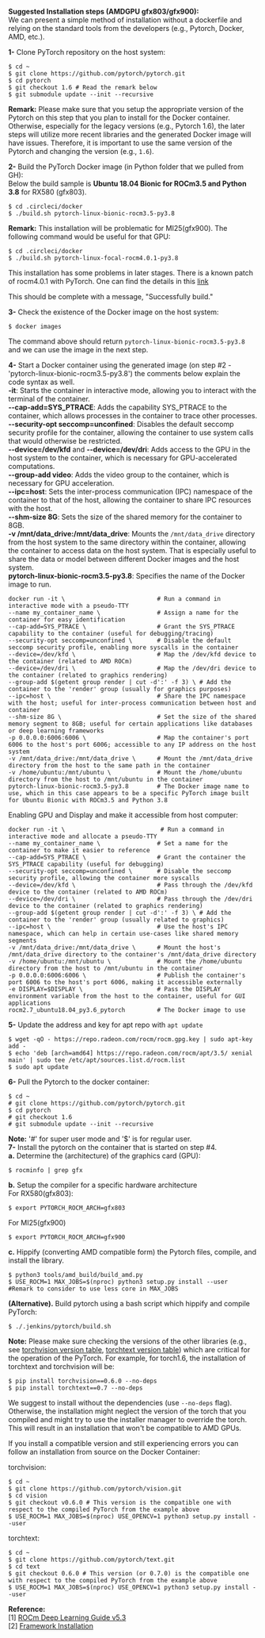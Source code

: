 **Suggested Installation steps (AMDGPU gfx803/gfx900):**  
We can present a simple method of installation without a dockerfile and relying on the standard tools from the developers (e.g., Pytorch, Docker, AMD, etc.).  

**1-** Clone PyTorch repository on the host system:  
```
$ cd ~  
$ git clone https://github.com/pytorch/pytorch.git  
$ cd pytorch  
$ git checkout 1.6 # Read the remark below
$ git submodule update --init --recursive
```
__Remark:__ Please make sure that you setup the appropriate version of the Pytorch on this step that you plan to install for the Docker container. Otherwise, especially for the legacy versions (e.g., Pytorch 1.6), the later steps will utilize more recent libraries and the generated Docker image will have issues. Therefore, it is important to use the same version of the Pytorch and changing the version (e.g., `1.6`). 


**2-** Build the PyTorch Docker image (in Python folder that we pulled from GH):  
Below the build sample is __Ubuntu 18.04 Bionic for ROCm3.5 and Python 3.8__ for RX580 (gfx803).  
```
$ cd .circleci/docker
$ ./build.sh pytorch-linux-bionic-rocm3.5-py3.8
```
__Remark:__ This installation will be problematic for MI25(gfx900). The following command would be useful for that GPU:
```
$ cd .circleci/docker
$ ./build.sh pytorch-linux-focal-rocm4.0.1-py3.8
```
This installation has some problems in later stages. There is a known patch of rocm4.0.1 with PyTorch. One can find the details in this [link](https://github.com/pytorch/pytorch/commit/51526332583ceaebdeef697322a9a8b2b20427f3)

This should be complete with a message, "Successfully build."  

**3-** Check the existence of the Docker image on the host system:  
```
$ docker images
```
The command above should return `pytorch-linux-bionic-rocm3.5-py3.8` and we can use the image in the next step.

**4-** Start a Docker container using the generated image (on step #2 - 'pytorch-linux-bionic-rocm3.5-py3.8') the comments below explain the code syntax as well.  
**-it**: Starts the container in interactive mode, allowing you to interact with the terminal of the container.  
**--cap-add=SYS_PTRACE**: Adds the capability SYS_PTRACE to the container, which allows processes in the container to trace other processes.  
**--security-opt seccomp=unconfined**: Disables the default seccomp security profile for the container, allowing the container to use system calls that would otherwise be restricted.  
**--device=/dev/kfd** and **--device=/dev/dri**: Adds access to the GPU in the host system to the container, which is necessary for GPU-accelerated computations.  
**--group-add video**: Adds the video group to the container, which is necessary for GPU acceleration.  
**--ipc=host**: Sets the inter-process communication (IPC) namespace of the container to that of the host, allowing the container to share IPC resources with the host.  
**--shm-size 8G**: Sets the size of the shared memory for the container to 8GB.  
**-v /mnt/data_drive:/mnt/data_drive**: Mounts the `/mnt/data_drive` directory from the host system to the same directory within the container, allowing the container to access data on the host system. That is especially useful to share the data or model between different Docker images and the host system.  
**pytorch-linux-bionic-rocm3.5-py3.8**: Specifies the name of the Docker image to run.  

```
docker run -it \                          # Run a command in interactive mode with a pseudo-TTY 
--name my_container_name \                # Assign a name for the container for easy identification
--cap-add=SYS_PTRACE \                    # Grant the SYS_PTRACE capability to the container (useful for debugging/tracing)
--security-opt seccomp=unconfined \       # Disable the default seccomp security profile, enabling more syscalls in the container
--device=/dev/kfd \                       # Map the /dev/kfd device to the container (related to AMD ROCm)
--device=/dev/dri \                       # Map the /dev/dri device to the container (related to graphics rendering)
--group-add $(getent group render | cut -d':' -f 3) \ # Add the container to the 'render' group (usually for graphics purposes)
--ipc=host \                              # Share the IPC namespace with the host; useful for inter-process communication between host and container
--shm-size 8G \                           # Set the size of the shared memory segment to 8GB; useful for certain applications like databases or deep learning frameworks
-p 0.0.0.0:6006:6006 \                    # Map the container's port 6006 to the host's port 6006; accessible to any IP address on the host system
-v /mnt/data_drive:/mnt/data_drive \      # Mount the /mnt/data_drive directory from the host to the same path in the container
-v /home/ubuntu:/mnt/ubuntu \             # Mount the /home/ubuntu directory from the host to /mnt/ubuntu in the container
pytorch-linux-bionic-rocm3.5-py3.8        # The Docker image name to use, which in this case appears to be a specific PyTorch image built for Ubuntu Bionic with ROCm3.5 and Python 3.8
```
Enabling GPU and Display and make it accessible from host computer:  
```
docker run -it \                           # Run a command in interactive mode and allocate a pseudo-TTY 
--name my_container_name \                # Set a name for the container to make it easier to reference
--cap-add=SYS_PTRACE \                    # Grant the container the SYS_PTRACE capability (useful for debugging)
--security-opt seccomp=unconfined \       # Disable the seccomp security profile, allowing the container more syscalls
--device=/dev/kfd \                       # Pass through the /dev/kfd device to the container (related to AMD ROCm)
--device=/dev/dri \                       # Pass through the /dev/dri device to the container (related to graphics rendering)
--group-add $(getent group render | cut -d':' -f 3) \ # Add the container to the 'render' group (usually related to graphics)
--ipc=host \                              # Use the host's IPC namespace, which can help in certain use-cases like shared memory segments
-v /mnt/data_drive:/mnt/data_drive \      # Mount the host's /mnt/data_drive directory to the container's /mnt/data_drive directory
-v /home/ubuntu:/mnt/ubuntu \             # Mount the /home/ubuntu directory from the host to /mnt/ubuntu in the container
-p 0.0.0.0:6006:6006 \                    # Publish the container's port 6006 to the host's port 6006, making it accessible externally
-e DISPLAY=$DISPLAY \                     # Pass the DISPLAY environment variable from the host to the container, useful for GUI applications
rocm2.7_ubuntu18.04_py3.6_pytorch         # The Docker image to use
```

**5-** Update the address and key for apt repo with `apt update`
```
$ wget -qO - https://repo.radeon.com/rocm/rocm.gpg.key | sudo apt-key add -
$ echo 'deb [arch=amd64] https://repo.radeon.com/rocm/apt/3.5/ xenial main' | sudo tee /etc/apt/sources.list.d/rocm.list
$ sudo apt update
```

**6-** Pull the Pytorch to the docker container:
```
$ cd ~  
# git clone https://github.com/pytorch/pytorch.git  
$ cd pytorch  
# git checkout 1.6
# git submodule update --init --recursive
```
__Note:__ '#' for super user mode and '$' is for regular user.  
**7-** Install the pytorch on the container that is started on step #4.  
**a.** Determine the <uarch> (architecture) of the graphics card (GPU):
```
$ rocminfo | grep gfx
```

**b.** Setup the compiler for a specific hardware architecture  
For RX580(gfx803):
```
$ export PYTORCH_ROCM_ARCH=gfx803
```
For MI25(gfx900)  
```
$ export PYTORCH_ROCM_ARCH=gfx900
```

**c.**  Hippify (converting AMD compatible form) the Pytorch files, compile, and install the library.
```
$ python3 tools/amd_build/build_amd.py
$ USE_ROCM=1 MAX_JOBS=$(nproc) python3 setup.py install --user  #Remark to consider to use less core in MAX_JOBS
```

**(Alternative).** Build pytorch using a bash script which hippify and compile PyTorch:  
```
$ ./.jenkins/pytorch/build.sh
```

__Note:__ Please make sure checking the versions of the other libraries (e.g., see [torchvision version table](https://pypi.org/project/torchvision/), [torchtext version table](https://pypi.org/project/torchtext/)) which are critical for the operation of the PyTorch. For example, for torch1.6, the installation of torchtext and torchvision will be:  

```
$ pip install torchvision==0.6.0 --no-deps
$ pip install torchtext==0.7 --no-deps
```

We suggest to install without the dependencies (use `--no-deps` flag). Otherwise, the installation might neglect the version of the torch that you compiled and might try to use the installer manager to override the torch. This will result in an installation that won't be compatible to AMD GPUs.

If you install a compatible version and still experiencing errors you can follow an installation from source on the Docker Container:  

torchvision:
```
$ cd ~
$ git clone https://github.com/pytorch/vision.git
$ cd vision
$ git checkout v0.6.0 # This version is the compatible one with respect to the compiled PyTorch from the example above
$ USE_ROCM=1 MAX_JOBS=$(nproc) USE_OPENCV=1 python3 setup.py install --user
```

torchtext:
```
$ cd ~
$ git clone https://github.com/pytorch/text.git
$ cd text
$ git checkout 0.6.0 # This version (or 0.7.0) is the compatible one with respect to the compiled PyTorch from the example above
$ USE_ROCM=1 MAX_JOBS=$(nproc) USE_OPENCV=1 python3 setup.py install --user
```

**Reference:**  
[1] [ROCm Deep Learning Guide v5.3](https://hub.docker.com/r/rocm/pytorch)  
[2] [Framework Installation](https://docs.amd.com/bundle/ROCm-Deep-Learning-Guide-v5.3/page/Frameworks_Installation.html)
